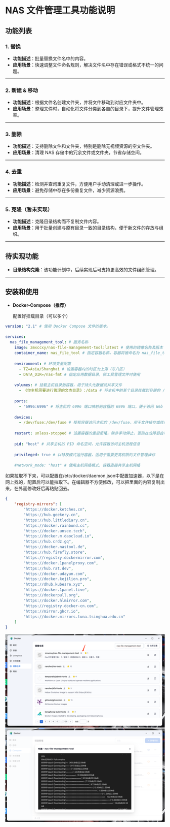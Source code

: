 # NAS 文件管理工具功能说明

## 功能列表

### 1. 替换
- **功能描述**：批量替换文件名中的内容。
- **应用场景**：快速调整文件命名规则，解决文件名中存在错误或格式不统一的问题。

---

### 2. 新建 & 移动
- **功能描述**：根据文件名创建文件夹，并将文件移动到对应文件夹中。
- **应用场景**：整理文件时，自动化将文件分类到各自的目录下，提升文件管理效率。

---

### 3. 删除
- **功能描述**：支持删除文件和文件夹，特别是删除无视频资源的空文件夹。
- **应用场景**：清理 NAS 存储中的冗余文件或文件夹，节省存储空间。

---

### 4. 去重
- **功能描述**：检测并查询重复文件，方便用户手动清理或进一步操作。
- **应用场景**：避免存储中存在多份重复文件，减少资源浪费。

---

### 5. 克隆（暂未实现）
- **功能描述**：克隆目录结构而不复制文件内容。
- **应用场景**：用于批量创建与原有目录一致的目录结构，便于新文件的存放与组织。

---

## 待实现功能
- **目录结构克隆**：该功能计划中，后续实现后可支持更高效的文件组织管理。

---

## 安装和使用
- **Docker-Compose（推荐）**

    配置好挂载目录（可以多个）

```yaml
version: "2.1" # 使用 Docker Compose 文件的版本。

services:
  nas_file_management_tool: # 服务名称
    image: zmxccxy/nas-file-management-tool:latest # 使用的镜像名称及版本
    container_name: nas_file_tool # 指定容器名称，容器将被命名为 nas_file_tool

    environment: # 环境变量配置
      - TZ=Asia/Shanghai # 设置容器内的时区为上海（东八区）
      - DATA_DIR=/nas-fmt # 指定应用数据目录，供工具管理文件时使用

    volumes: # 挂载主机目录到容器，用于持久化数据或共享文件
      - 《你主机需要进行管理的文杰目录》:/data # 将主机中的某个目录挂载到容器的 /data 目录，作为文件管理的目标目录

    ports:
      - "6996:6996" # 将主机的 6996 端口映射到容器的 6996 端口，便于访问 Web 界面

    devices:
      - /dev/fuse:/dev/fuse # 授权容器访问主机的 /dev/fuse，用于文件操作或挂载功能（如果工具需要）

    restart: unless-stopped # 设置容器的重启策略，除非手动停止，否则在故障后自动重启

    pid: "host" # 共享主机的 PID 命名空间，允许容器访问主机进程信息

    privileged: true # 以特权模式运行容器，适用于需要更高权限的文件管理操作

    #network_mode: "host" # 使用主机网络模式，容器直接共享主机网络
```
如果拉取不下来，可以配置在/etc/docker/daemon.json中配置加速器，以下是在网上找的，配置后可以能拉取下。在编辑器不方便修改，可以把里面的内容复制出来，在外面修改好后再粘贴回去。

```json
{
    "registry-mirrors": [
        "https://docker.ketches.cn",
        "https://hub.geekery.cn",
        "https://hub.littlediary.cn",
        "https://docker.rainbond.cc",
        "https://docker.unsee.tech",
        "https://docker.m.daocloud.io",
        "https://hub.crdz.gq",
        "https://docker.nastool.de",
        "https://hub.firefly.store",
        "https://registry.dockermirror.com",
        "https://docker.1panelproxy.com",
        "https://hub.rat.dev",
        "https://docker.udayun.com",
        "https://docker.kejilion.pro",
        "https://dhub.kubesre.xyz",
        "https://docker.1panel.live",
        "https://dockerpull.org",
        "https://docker.hlmirror.com",
        "https://registry.docker-cn.com",
        "https://mirror.ghcr.io",
        "https://docker.mirrors.tuna.tsinghua.edu.cn"
    ]
}
```
![img.png](img.png)
![img_1.png](img_1.png)
